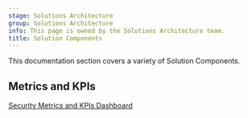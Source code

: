 ```yaml
---
stage: Solutions Architecture
group: Solutions Architecture
info: This page is owned by the Solutions Architecture team.
title: Solution Components
---
```


This documentation section covers a variety of Solution Components.

## Metrics and KPIs

[Security Metrics and KPIs Dashboard](securitykpi.md)
